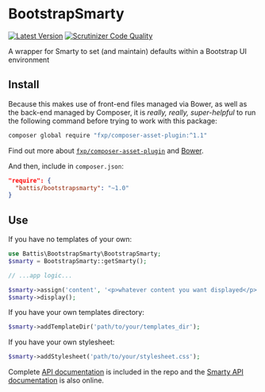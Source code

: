 # BootstrapSmarty

[![Latest Version](https://img.shields.io/packagist/v/battis/bootstrapsmarty.svg)](https://packagist.org/packages/battis/bootstrapsmarty)
[![Scrutinizer Code Quality](https://scrutinizer-ci.com/g/battis/bootstrapsmarty/badges/quality-score.png?b=master)](https://scrutinizer-ci.com/g/battis/bootstrapsmarty/?branch=master)

A wrapper for Smarty to set (and maintain) defaults within a Bootstrap UI environment

## Install

Because this makes use of front-end files managed via Bower, as well as the back-end managed by Composer, it is _really, really, super-helpful_ to run the following command before trying to work with this package:

```BASH
composer global require "fxp/composer-asset-plugin:^1.1"
```

Find out more about [`fxp/composer-asset-plugin`](https://github.com/francoispluchino/composer-asset-plugin) and [Bower](http://bower.io/).

And then, include in `composer.json`:

```JSON
"require": {
  "battis/bootstrapsmarty": "~1.0"
}
```

## Use

If you have no templates of your own:

```PHP
use Battis\BootstrapSmarty\BootstrapSmarty;
$smarty = BootstrapSmarty::getSmarty();

// ...app logic...

$smarty->assign('content', '<p>whatever content you want displayed</p>');
$smarty->display();
```

If you have your own templates directory:

```PHP
$smarty->addTemplateDir('path/to/your/templates_dir');
```

If you have your own stylesheet:

```PHP
$smarty->addStylesheet('path/to/your/stylesheet.css');
```



Complete [API documentation](https://battis.github.io/bootstrapsmarty/namespaces/Battis.BootstrapSmarty.html) is included in the repo and the [Smarty API documentation](http://www.smarty.net/docs/en/) is also online.
